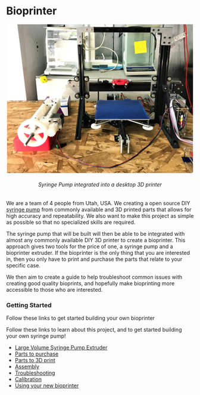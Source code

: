 # Bioprinter

<p align="center">
<img src="https://github.com/FOSH-following-demand/Bioprinter/blob/master/Photos/IMG_6310.JPG" width="500"/>
<h6 align="center">Syringe Pump integrated into a desktop 3D printer</h6>

We are a team of 4 people from Utah, USA. We creating a open source DIY [syringe pump](https://github.com/FOSH-following-demand/Syringe_Pump) from commonly available and 3D printed parts that allows for high accuracy and repeatability. We also want to make this project as simple as possible so that no specialized skills are required.

The syringe pump that will be built will then be able to be integrated with almost any commonly available DIY 3D printer to create a bioprinter. This approach gives two tools for the price of one, a syringe pump and a bioprinter extruder. If the bioprinter is the only thing that you are interested in, then you only have to print and purchase the parts that relate to your specific case.

We then aim to create a guide to help troubleshoot common issues with creating good quality bioprints, and hopefully make bioprinting more accessible to those who are interested.

### Getting Started

Follow these links to get started building your own bioprinter

Follow these links to learn about this project, and to get started building your own syringe pump!
- [Large Volume Syringe Pump Extruder](https://www.sciencedirect.com/science/article/pii/S2468067217300822#!)
- [Parts to purchase](Bill_of_Materials)
- [Parts to 3D print](Frame)
- [Assembly](Assembly_Instructions.md)
- [Troubleshooting](Troubleshooting.md)
- [Calibration](Calibration.md)
- [Using your new bioprinter](Getting_Started.md)
